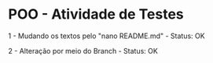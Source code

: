 # POO - Atividade de Testes

1 - Mudando os textos pelo "nano README.md" - Status: OK 

2 - Alteração por meio do Branch - Status: OK
